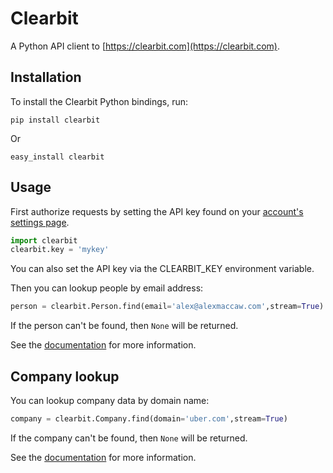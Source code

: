 # Clearbit

A Python API client to [https://clearbit.com](https://clearbit.com).

## Installation

To install the Clearbit Python bindings, run:

    pip install clearbit

Or

    easy_install clearbit

## Usage

First authorize requests by setting the API key found on your [account's settings page](https://clearbit.com/keys).

```python
import clearbit
clearbit.key = 'mykey'
```

You can also set the API key via the CLEARBIT_KEY environment variable.

Then you can lookup people by email address:

```python
person = clearbit.Person.find(email='alex@alexmaccaw.com',stream=True)
```

If the person can't be found, then `None` will be returned.

See the [documentation](https://clearbit.com/docs#person-api) for more information.

## Company lookup

You can lookup company data by domain name:

```python
company = clearbit.Company.find(domain='uber.com',stream=True)
```

If the company can't be found, then `None` will be returned.

See the [documentation](https://clearbit.com/docs#company-api) for more information.
